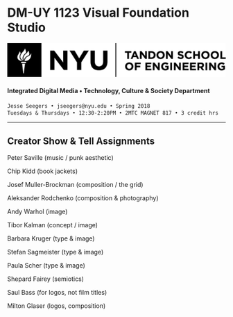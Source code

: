 # DM-UY 1123 Visual Foundation Studio
![NYU](nyu_soe_logo.png)
#### Integrated Digital Media • Technology, Culture & Society Department 
    Jesse Seegers • jseegers@nyu.edu • Spring 2018 
    Tuesdays & Thursdays • 12:30-2:20PM • 2MTC MAGNET 817 • 3 credit hrs
---

## Creator Show & Tell Assignments

Peter Saville (music / punk aesthetic)

Chip Kidd (book jackets)

Josef Muller-Brockman (composition / the grid)

Aleksander Rodchenko (composition & photography)

Andy Warhol (image)

Tibor Kalman (concept / image)

Barbara Kruger (type & image)

Stefan Sagmeister (type & image)

Paula Scher (type & image)

Shepard Fairey (semiotics)

Saul Bass (for logos, not film titles)

Milton Glaser (logos, composition)
